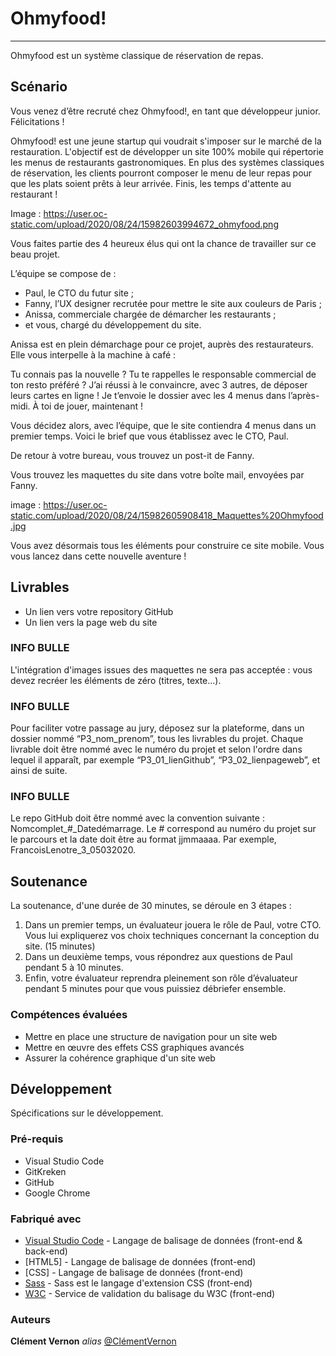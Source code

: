 # Ohmyfood!
***
Ohmyfood est un système classique de réservation de repas.

## Scénario

Vous venez d’être recruté chez Ohmyfood!, en tant que développeur junior. Félicitations !

Ohmyfood! est une jeune startup qui voudrait s'imposer sur le marché de la restauration. L'objectif est de développer un site 100% mobile qui répertorie les menus de restaurants gastronomiques. En plus des systèmes classiques de réservation, les clients pourront composer le menu de leur repas pour que les plats soient prêts à leur arrivée. Finis, les temps d'attente au restaurant !

Image : https://user.oc-static.com/upload/2020/08/24/15982603994672_ohmyfood.png

Vous faites partie des 4 heureux élus qui ont la chance de travailler sur ce beau projet.

L’équipe se compose de :

- Paul, le CTO du futur site ;
- Fanny, l’UX designer recrutée pour mettre le site aux couleurs de Paris ;
- Anissa, commerciale chargée de démarcher les restaurants ;
- et vous, chargé du développement du site.

Anissa est en plein démarchage pour ce projet, auprès des restaurateurs. Elle vous interpelle à la machine à café :

Tu connais pas la nouvelle ? Tu te rappelles le responsable commercial de ton resto préféré ? J’ai réussi à le convaincre, avec 3 autres, de déposer leurs cartes en ligne ! Je t’envoie le dossier avec les 4 menus dans l’après-midi. À toi de jouer, maintenant !

Vous décidez alors, avec l’équipe, que le site contiendra 4 menus dans un premier temps. Voici le brief que vous établissez avec le CTO, Paul.

De retour à votre bureau, vous trouvez un post-it de Fanny.

Vous trouvez les maquettes du site dans votre boîte mail, envoyées par Fanny.

image : https://user.oc-static.com/upload/2020/08/24/15982605908418_Maquettes%20Ohmyfood.jpg

Vous avez désormais tous les éléments pour construire ce site mobile. Vous vous lancez dans cette nouvelle aventure !



## Livrables

- Un lien vers votre repository GitHub
- Un lien vers la page web du site

### INFO BULLE
L'intégration d'images issues des maquettes ne sera pas acceptée : vous devez recréer les éléments de zéro (titres, texte...).

### INFO BULLE
Pour faciliter votre passage au jury, déposez sur la plateforme, dans un dossier nommé “P3_nom_prenom”, tous les livrables du projet. Chaque livrable doit être nommé avec le numéro du projet et selon l'ordre dans lequel il apparaît, par exemple “P3_01_lienGithub”, “P3_02_lienpageweb”, et ainsi de suite.

### INFO BULLE
Le repo GitHub doit être nommé avec la convention suivante : Nomcomplet_#_Datedémarrage. Le # correspond au numéro du projet sur le parcours et la date doit être au format jjmmaaaa. Par exemple, FrancoisLenotre_3_05032020.

## Soutenance
La soutenance, d'une durée de 30 minutes,  se déroule en 3 étapes :

1. Dans un premier temps, un évaluateur jouera le rôle de Paul, votre CTO. Vous lui expliquerez vos choix techniques concernant la conception du site. (15 minutes)
2. Dans un deuxième temps, vous répondrez aux questions de Paul pendant 5 à 10 minutes.
3. Enfin, votre évaluateur reprendra pleinement son rôle d’évaluateur pendant 5 minutes pour que vous puissiez débriefer ensemble.

### Compétences évaluées
- Mettre en place une structure de navigation pour un site web
- Mettre en œuvre des effets CSS graphiques avancés
- Assurer la cohérence graphique d'un site web


## Développement

Spécifications sur le développement.

### Pré-requis

- Visual Studio Code
- GitKreken
- GitHub
- Google Chrome

### Fabriqué avec

* [Visual Studio Code](https://code.visualstudio.com/) - Langage de balisage de données (front-end & back-end)
* [HTML5] - Langage de balisage de données (front-end)
* [CSS] - Langage de balisage de données (front-end)
* [Sass](https://sass-lang.com/) - Sass est le langage d'extension CSS (front-end)
* [W3C](https://validator.w3.org/) - Service de validation du balisage du W3C (front-end)

### Auteurs

**Clément Vernon** _alias_ [@ClémentVernon](https://github.com/ClementVernon)

